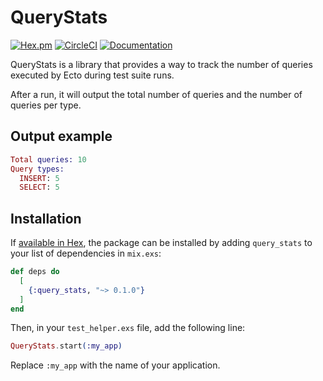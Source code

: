 # QueryStats

[![Hex.pm](https://img.shields.io/hexpm/v/query_stats.svg)](https://hex.pm/packages/query_stats)
[![CircleCI](https://dl.circleci.com/status-badge/img/gh/DylanBlakemore/query_stats/tree/main.svg?style=shield)](https://dl.circleci.com/status-badge/redirect/gh/DylanBlakemore/query_stats/tree/main)
[![Documentation](https://img.shields.io/badge/documentation-gray)](https://hexdocs.pm/query_stats/api-reference.html)

QueryStats is a library that provides a way to track the number of queries executed by Ecto
during test suite runs.

After a run, it will output the total number of queries and the number of queries per type.

## Output example

```elixir
Total queries: 10
Query types:
  INSERT: 5
  SELECT: 5
```

## Installation

If [available in Hex](https://hex.pm/docs/publish), the package can be installed
by adding `query_stats` to your list of dependencies in `mix.exs`:

```elixir
def deps do
  [
    {:query_stats, "~> 0.1.0"}
  ]
end
```

Then, in your `test_helper.exs` file, add the following line:

```elixir
QueryStats.start(:my_app)
```

Replace `:my_app` with the name of your application.
